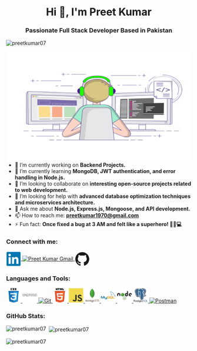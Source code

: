 <!-- Header Section -->
<h1 align="center">Hi 👋, I'm Preet Kumar</h1>
<h3 align="center">Passionate Full Stack Developer Based in Pakistan</h3>

<!-- Profile Views -->
<p align="left">
  <img src="https://komarev.com/ghpvc/?username=preetkumar07&label=Profile%20views&color=0e75b6&style=flat" alt="preetkumar07" />
</p>

<!-- GIF Section -->
<img align="right" height="300" width="500" src="https://raw.githubusercontent.com/mikonoid/mikonoid/main/images/gifs/coder3.gif" alt="Coding GIF" />

<!-- About Me Section -->
- 🔭 I’m currently working on **Backend Projects.**  
- 🌱 I’m currently learning **MongoDB, JWT authentication, and error handling in Node.js.**  
- 👯 I’m looking to collaborate on **interesting open-source projects related to web development.**  
- 🤝 I’m looking for help with **advanced database optimization techniques and microservices architecture.**  
- 💬 Ask me about **Node.js, Express.js, Mongoose, and API development.**  
- 📫 How to reach me: **preetkumar1970@gmail.com**  
- ⚡ Fun fact: **Once fixed a bug at 3 AM and felt like a superhero! 🦸‍♂️💻**

<!-- Connect with Me -->
<h3 align="left">Connect with me:</h3>
<p align="left">
  <!-- LinkedIn -->
  <a href="https://www.linkedin.com/in/preet-kumar-0b1026284" target="_blank" rel="noopener noreferrer">
    <img align="center" src="https://raw.githubusercontent.com/devicons/devicon/master/icons/linkedin/linkedin-original.svg" alt="Preet Kumar LinkedIn" height="40" width="40" />
  </a>
  <!-- Gmail -->
  <a href="mailto:preetkumar1970@gmail.com" target="_blank" rel="noopener noreferrer">
    <img align="center" src="https://img.icons8.com/color/48/000000/gmail--v1.png" alt="Preet Kumar Gmail" height="40" width="40" />
  </a>
  <!-- GitHub -->
  <a href="https://github.com/preetkumar07" target="_blank" rel="noopener noreferrer">
    <img align="center" src="https://raw.githubusercontent.com/devicons/devicon/master/icons/github/github-original.svg" alt="Preet Kumar GitHub" height="40" width="40" />
  </a>
</p>

<!-- Languages and Tools -->
<h3 align="left">Languages and Tools:</h3>
<p align="left">
  <a href="https://www.w3schools.com/css/" target="_blank" rel="noreferrer">
    <img src="https://raw.githubusercontent.com/devicons/devicon/master/icons/css3/css3-original-wordmark.svg" alt="CSS3" width="40" height="40" />
  </a>
  <a href="https://expressjs.com" target="_blank" rel="noreferrer">
    <img src="https://raw.githubusercontent.com/devicons/devicon/master/icons/express/express-original-wordmark.svg" alt="Express.js" width="40" height="40" />
  </a>
  <a href="https://git-scm.com/" target="_blank" rel="noreferrer">
    <img src="https://www.vectorlogo.zone/logos/git-scm/git-scm-icon.svg" alt="Git" width="40" height="40" />
  </a>
  <a href="https://www.w3.org/html/" target="_blank" rel="noreferrer">
    <img src="https://raw.githubusercontent.com/devicons/devicon/master/icons/html5/html5-original-wordmark.svg" alt="HTML5" width="40" height="40" />
  </a>
  <a href="https://developer.mozilla.org/en-US/docs/Web/JavaScript" target="_blank" rel="noreferrer">
    <img src="https://raw.githubusercontent.com/devicons/devicon/master/icons/javascript/javascript-original.svg" alt="JavaScript" width="40" height="40" />
  </a>
  <a href="https://www.mongodb.com/" target="_blank" rel="noreferrer">
    <img src="https://raw.githubusercontent.com/devicons/devicon/master/icons/mongodb/mongodb-original-wordmark.svg" alt="MongoDB" width="40" height="40" />
  </a>
  <a href="https://www.mysql.com/" target="_blank" rel="noreferrer">
    <img src="https://raw.githubusercontent.com/devicons/devicon/master/icons/mysql/mysql-original-wordmark.svg" alt="MySQL" width="40" height="40" />
  </a>
  <a href="https://nodejs.org" target="_blank" rel="noreferrer">
    <img src="https://raw.githubusercontent.com/devicons/devicon/master/icons/nodejs/nodejs-original-wordmark.svg" alt="Node.js" width="40" height="40" />
  </a>
  <a href="https://www.postgresql.org" target="_blank" rel="noreferrer">
    <img src="https://raw.githubusercontent.com/devicons/devicon/master/icons/postgresql/postgresql-original-wordmark.svg" alt="PostgreSQL" width="40" height="40" />
  </a>
  <a href="https://postman.com" target="_blank" rel="noreferrer">
    <img src="https://www.vectorlogo.zone/logos/getpostman/getpostman-icon.svg" alt="Postman" width="40" height="40" />
  </a>
</p>

<!-- GitHub Stats -->
<h3 align="left">GitHub Stats:</h3>
<p>
  <img align="left" src="https://github-readme-stats.vercel.app/api?username=preetkumar07&show_icons=true&count_private=true&hide=contribs&theme=radical" alt="preetkumar07" />
</p>
<p>&nbsp;
  <img align="center" src="https://streak-stats.demolab.com/?user=preetkumar07&theme=radical&hide_border=true" alt="preetkumar07" />
</p>
<p>
  <img align="center" src="https://github-readme-stats.vercel.app/api/top-langs/?username=preetkumar07&layout=compact&theme=radical" alt="preetkumar07" />
</p>
